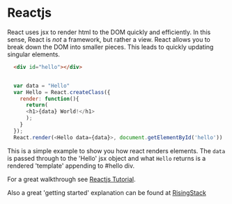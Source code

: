 # Reactjs

React uses jsx to render html to the DOM quickly and efficiently. In this sense, React is *not* a framework, but rather a view. React allows you to break down the DOM into smaller pieces. This leads to quickly updating singular elements. 


```html
  <div id="hello"></div>
```
```javascript

  var data = "Hello"
  var Hello = React.createClass({
    render: function(){
      return(
      <h1>{data} World!</h1>
      );
    }
  });
  React.render(<Hello data={data}>, document.getElementById('hello'))

```

This is a simple example to show you how react renders elements. The `data` is passed through to the 'Hello' jsx object and what `Hello` returns is a rendered 'template' appending to #hello div.

For a great walkthrough see [Reactjs Tutorial](http://facebook.github.io/react/docs/tutorial.html).

Also a great 'getting started' explanation can be found at [RisingStack](https://blog.risingstack.com/the-react-way-getting-started-tutorial/) 
